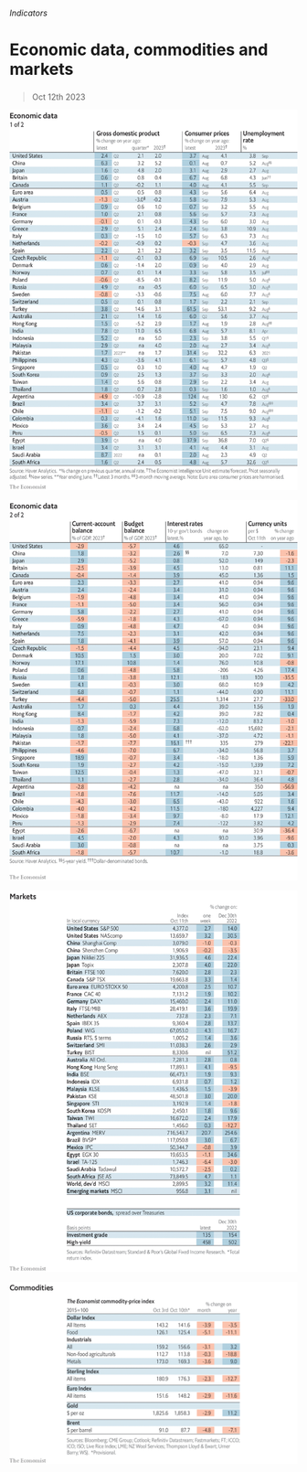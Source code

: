 ###### Indicators

# Economic data, commodities and markets 

#####  

> Oct 12th 2023 

![image](images/20231014_INT101.png) 


![image](images/20231014_INT102.png) 


![image](images/20231014_INT201.png) 


![image](images/20231014_INT401.png) 


